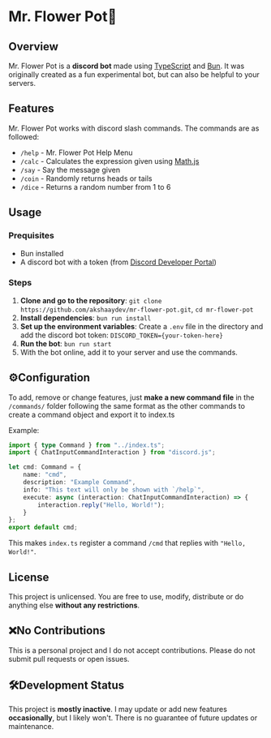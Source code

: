 # Mr. Flower Pot🌸

## Overview
Mr. Flower Pot is a **discord bot** made using [TypeScript](https://www.typescriptlang.org) and [Bun](https://bun.sh). It was originally created as a fun experimental bot, but can also be helpful to your servers.

## Features
Mr. Flower Pot works with discord slash commands. The commands are as followed:
- `/help` - Mr. Flower Pot Help Menu
- `/calc` - Calculates the expression given using [Math.js](https://mathjs.org)
- `/say` - Say the message given
- `/coin` - Randomly returns heads or tails
- `/dice` - Returns a random number from 1 to 6

## Usage
### Prequisites
- Bun installed
- A discord bot with a token (from [Discord Developer Portal](https://discord.com/developers/docs/intro))

### Steps
1. **Clone and go to the repository**: `git clone https://github.com/akshaaydev/mr-flower-pot.git`, `cd mr-flower-pot`
2. **Install dependencies**: `bun run install`
3. **Set up the environment variables**: Create a `.env` file in the directory and add the discord bot token: `DISCORD_TOKEN={your-token-here}`
4. **Run the bot**: `bun run start`
5. With the bot online, add it to your server and use the commands.

## ⚙️Configuration
To add, remove or change features, just **make a new command file** in the `/commands/` folder following the same format as the other commands to create a command object and export it to index.ts

Example:

```ts
import { type Command } from "../index.ts";
import { ChatInputCommandInteraction } from "discord.js";

let cmd: Command = {
	name: "cmd",
	description: "Example Command",
	info: "This text will only be shown with `/help`",
	execute: async (interaction: ChatInputCommandInteraction) => {
		interaction.reply("Hello, World!");
	}
};
export default cmd;

```

This makes `index.ts` register a command `/cmd` that replies with `"Hello, World!"`.

## License
This project is unlicensed. You are free to use, modify, distribute or do anything else **without any restrictions**.

## ❌No Contributions
This is a personal project and I do not accept contributions. Please do not submit pull requests or open issues.

## 🛠️Development Status
This project is **mostly inactive**. I may update or add new features **occasionally**, but I likely won't. There is no guarantee of future updates or maintenance.
